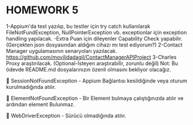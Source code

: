 # HOMEWORK 5

1-Appium'da test yazılıp, bu testler için try catch kullanılarak FileNotFundException, NullPointerException vb. exceptionlar için exception handling yapılacak.
-Extra Puan için dileyenler Capability Check yapabilir. (Gerçekten json dosyasından aldığım cihazı mı test ediyorum?)
2-Contact Manager uygulamasının senaryoları yazılacak. https://github.com/movilidadagil/ContactManagerAPIProject
3-Charles Proxy araştırılacak. (Optional-İsteyen araştırabilir, zorunlu değil)
Not: Bu ödevde README.md dosyalarınızın özenli olmasını bekliyor olacağız.


:pushpin: SessionNotFoundException - Appium Bağlantısı kesildiğinde veya oturum kurulmadığında atılır.

:pushpin: ElementNotFoundException - Bir Element bulmaya çalıştığınızda atılır ve ardından element Bulunmaz.

:pushpin: WebDriverException - Sürücü olmadığında atılır.

